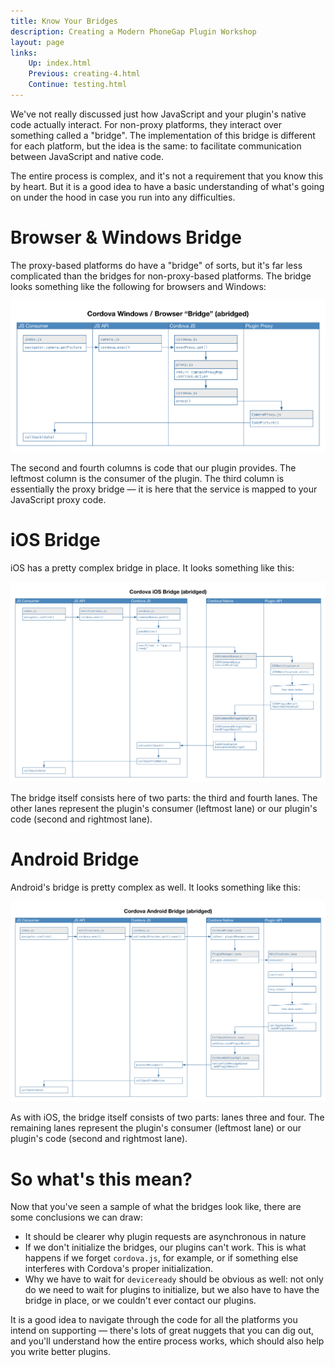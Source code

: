 ```yaml
---
title: Know Your Bridges
description: Creating a Modern PhoneGap Plugin Workshop
layout: page
links:
    Up: index.html
    Previous: creating-4.html
    Continue: testing.html
---
```


We've not really discussed just how JavaScript and your plugin's native code actually interact. For non-proxy platforms, they interact over something called a "bridge". The implementation of this bridge is different for each platform, but the idea is the same: to facilitate communication between JavaScript and native code.

The entire process is complex, and it's not a requirement that you know this by heart. But it is a good idea to have a basic understanding of what's going on under the hood in case you run into any difficulties.

# Browser &amp; Windows Bridge

The proxy-based platforms do have a "bridge" of sorts, but it's far less complicated than the bridges for non-proxy-based platforms. The bridge looks something like the following for browsers and Windows:

![Browser &amp; Windows Bridge](./img/proxy-bridge.png)

The second and fourth columns is code that our plugin provides. The leftmost column is the consumer of the plugin. The third column is essentially the proxy bridge &mdash; it is here that the service is mapped to your JavaScript proxy code.

# iOS Bridge

iOS has a pretty complex bridge in place. It looks something like this:

![iOS Bridge](./img/ios-bridge.png)

The bridge itself consists here of two parts: the third and fourth lanes. The other lanes represent the plugin's consumer (leftmost lane) or our plugin's code (second and rightmost lane).

# Android Bridge

Android's bridge is pretty complex as well. It looks something like this:

![Android Bridge](./img/android-bridge.png)

As with iOS, the bridge itself consists of two parts: lanes three and four. The remaining lanes represent the plugin's consumer (leftmost lane) or our plugin's code (second and rightmost lane).

# So what's this mean?

Now that you've seen a sample of what the bridges look like, there are some conclusions we can draw:

* It should be clearer why plugin requests are asynchronous in nature
* If we don't initialize the bridges, our plugins can't work. This is what happens if we forget `cordova.js`, for example, or if something else interferes with Cordova's proper initialization.
* Why we have to wait for `deviceready` should be obvious as well: not only do we need to wait for plugins to initialize, but we also have to have the bridge in place, or we couldn't ever contact our plugins.

It is a good idea to navigate through the code for all the platforms you intend on supporting &mdash; there's lots of great nuggets that you can dig out, and you'll understand how the entire process works, which should also help you write better plugins.
